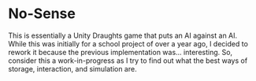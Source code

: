 # No-Sense
This is essentially a Unity Draughts game that puts an AI against an AI. While this was initially for a school project of over a year ago, I decided to rework it because the previous implementation was... interesting. So, consider this a work-in-progress as I try to find out what the best ways of storage, interaction, and simulation are.
